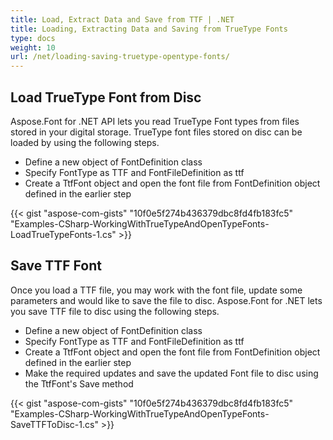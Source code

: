 ```yaml
---
title: Load, Extract Data and Save from TTF | .NET
title: Loading, Extracting Data and Saving from TrueType Fonts
type: docs
weight: 10
url: /net/loading-saving-truetype-opentype-fonts/
---
```

## **Load TrueType Font from Disc**
Aspose.Font for .NET API lets you read TrueType Font types from files stored in your digital storage. TrueType font files stored on disc can be loaded by using the following steps.
 * Define a new object of FontDefinition class
 * Specify FontType as TTF and FontFileDefinition as ttf
 * Create a TtfFont object and open the font file from FontDefinition object defined in the earlier step

{{< gist "aspose-com-gists" "10f0e5f274b436379dbc8fd4fb183fc5" "Examples-CSharp-WorkingWithTrueTypeAndOpenTypeFonts-LoadTrueTypeFonts-1.cs" >}}

## **Save TTF Font**
Once you load a TTF file, you may work with the font file, update some parameters and would like to save the file to disc. Aspose.Font for .NET lets you save TTF file to disc using the following steps.

 * Define a new object of FontDefinition class
 * Specify FontType as TTF and FontFileDefinition as ttf
 * Create a TtfFont object and open the font file from FontDefinition object defined in the earlier step
 * Make the required updates and save the updated Font file to disc using the TtfFont's Save method

 {{< gist "aspose-com-gists" "10f0e5f274b436379dbc8fd4fb183fc5" "Examples-CSharp-WorkingWithTrueTypeAndOpenTypeFonts-SaveTTFToDisc-1.cs" >}}
